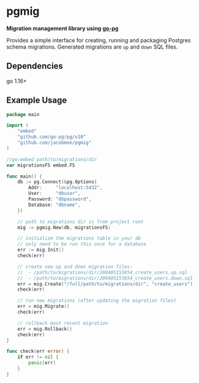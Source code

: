 # pgmig

**Migration management library using [go-pg](https://github.com/go-pg/pg)**

Provides a simple interface for creating, running and packaging Postgres schema migrations. Generated migrations are `up` and `down` SQL files.

## Dependencies

go 1.16+

## Example Usage

```go
package main

import (
	"embed"
	"github.com/go-pg/pg/v10"
	"github.com/jacobmoe/pgmig"
)

//go:embed path/to/migrations/dir
var migrationsFS embed.FS

func main() {
	db := pg.Connect(&pg.Options{
		Addr:     "localhost:5432",
		User:     "dbuser",
		Password: "dbpassword",
		Database: "dbname",
	})

	// path to migrations dir is from project root
	mig := pgmig.New(db, migrationsFS)

	// initialize the migrations table in your db
	// only need to be run this once for a database
	err := mig.Init()
	check(err)

	// create new up and down migration files:
	//  - /path/to/migrations/dir/200405153854_create_users.up.sql
	//  - /path/to/migrations/dir/200405153854_create_users.down.sql
	err = mig.Create("/full/path/to/migrations/dir", "create_users")
	check(err)

	// run new migrations (after updating the migration files)
	err = mig.Migrate()
	check(err)

	// rollback most recent migration
	err = mig.Rollback()
	check(err)
}

func check(err error) {
	if err != nil {
		panic(err)
	}
}
```
